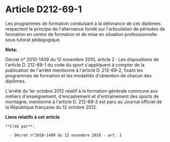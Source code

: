 # Article D212-69-1

Les programmes de formation conduisant à la délivrance de ces diplômes respectent le principe de l'alternance fondé sur
l'articulation de périodes de formation en centre de formation et de mise en situation professionnelle sous tutorat
pédagogique.

**Nota:**

Décret n° 2010-1409 du 12 novembre 2010, article 2 : Les dispositions de l'article D. 212-69-1 du code du sport s'appliquent
à compter de la publication de l'arrêté mentionné à l'article D. 212-69-2, fixant les programmes de formation et les
modalités d'obtention de chacun des diplômes.

L'arrêté du 1er octobre 2012 relatif à la formation générale commune aux métiers d'enseignement, d'encadrement et
d'entraînement des sports de montagne, mentionné à l'article D. 212-69-2 est paru au Journal officiel de la République
française du 12 octobre 2012.

**Liens relatifs à cet article**

	**Créé par**:

	  - Décret n°2010-1409 du 12 novembre 2010 - art. 1
